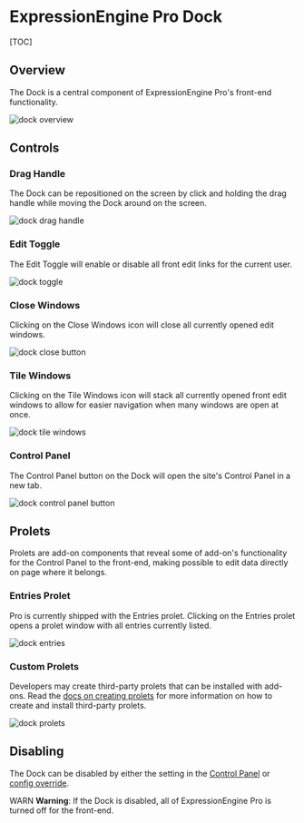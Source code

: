 <!--
    This source file is part of the open source project
    ExpressionEngine User Guide (https://github.com/ExpressionEngine/ExpressionEngine-User-Guide)

    @link      https://expressionengine.com/
    @copyright Copyright (c) 2003-2021, Packet Tide, LLC (https://packettide.com)
    @license   https://expressionengine.com/license Licensed under Apache License, Version 2.0
-->

# ExpressionEngine Pro Dock

[TOC]

## Overview
The Dock is a central component of ExpressionEngine Pro's front-end functionality. 

![dock overview](_images/ee-pro-dock.png)

## Controls

### Drag Handle
The Dock can be repositioned on the screen by click and holding the drag handle while moving the Dock around on the screen.

![dock drag handle](_images/ee-pro-dock-drag.png)

### Edit Toggle
The Edit Toggle will enable or disable all front edit links for the current user.

![dock toggle](_images/ee-pro-dock-toggle.png)

### Close Windows
Clicking on the Close Windows icon will close all currently opened edit windows.

![dock close button](_images/ee-pro-dock-close.png)

### Tile Windows
Clicking on the Tile Windows icon will stack all currently opened front edit windows to allow for easier navigation when many windows are open at once.

![dock tile windows](_images/ee-pro-dock-tile.png)

### Control Panel
The Control Panel button on the Dock will open the site's Control Panel in a new tab.

![dock control panel button](_images/ee-pro-dock-cp.png)

## Prolets
Prolets are add-on components that reveal some of add-on's functionality for the Control Panel to the front-end, making possible to edit data directly on page where it belongs.

### Entries Prolet
Pro is currently shipped with the Entries prolet. Clicking on the Entries prolet opens a prolet window with all entries currently listed.

![dock entries](_images/ee-pro-dock-entries.png)

### Custom Prolets
Developers may create third-party prolets that can be installed with add-ons. Read the [docs on creating prolets](pro/development/prolets.md) for more information on how to create and install third-party prolets.

![dock prolets](_images/ee-pro-dock-prolets.png)

## Disabling
The Dock can be disabled by either the setting in the [Control Panel](pro/configuration.md#general-settings) or [config override](pro/configuration.md#enable_dock).

WARN **Warning**: If the Dock is disabled, all of ExpressionEngine Pro is turned off for the front-end. 